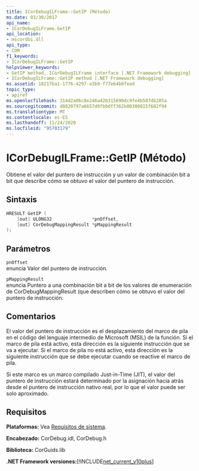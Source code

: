 ```yaml
---
title: ICorDebugILFrame::GetIP (Método)
ms.date: 03/30/2017
api_name:
- ICorDebugILFrame.GetIP
api_location:
- mscordbi.dll
api_type:
- COM
f1_keywords:
- ICorDebugILFrame::GetIP
helpviewer_keywords:
- GetIP method, ICorDebugILFrame interface [.NET Framework debugging]
- ICorDebugILFrame::GetIP method [.NET Framework debugging]
ms.assetid: 18217ba1-1776-4297-a3b9-f77e64b0fead
topic_type:
- apiref
ms.openlocfilehash: 314d2a06c8e246a42b315690dc9fe4b507db285a
ms.sourcegitcommit: d8020797a6657d0fbbdff362b80300815f682f94
ms.translationtype: MT
ms.contentlocale: es-ES
ms.lasthandoff: 11/24/2020
ms.locfileid: "95703179"
---
```

# <a name="icordebugilframegetip-method"></a>ICorDebugILFrame::GetIP (Método)

Obtiene el valor del puntero de instrucción y un valor de combinación bit a bit que describe cómo se obtuvo el valor del puntero de instrucción.  
  
## <a name="syntax"></a>Sintaxis  
  
```cpp  
HRESULT GetIP (  
    [out] ULONG32               *pnOffset,
    [out] CorDebugMappingResult *pMappingResult  
);  
```  
  
## <a name="parameters"></a>Parámetros  

 `pnOffset`  
 enuncia Valor del puntero de instrucción.  
  
 `pMappingResult`  
 enuncia Puntero a una combinación bit a bit de los valores de enumeración de CorDebugMappingResult (que describen cómo se obtuvo el valor del puntero de instrucción.  
  
## <a name="remarks"></a>Comentarios  

 El valor del puntero de instrucción es el desplazamiento del marco de pila en el código del lenguaje intermedio de Microsoft (MSIL) de la función. Si el marco de pila está activo, esta dirección es la siguiente instrucción que se va a ejecutar. Si el marco de pila no está activo, esta dirección es la siguiente instrucción que se debe ejecutar cuando se reactive el marco de pila.  
  
 Si este marco es un marco compilado Just-in-Time (JIT), el valor del puntero de instrucción estará determinado por la asignación hacia atrás desde el puntero de instrucción nativo real, por lo que el valor puede ser solo aproximado.  
  
## <a name="requirements"></a>Requisitos  

 **Plataformas:** Vea [Requisitos de sistema](../../get-started/system-requirements.md).  
  
 **Encabezado:** CorDebug.idl, CorDebug.h  
  
 **Biblioteca:** CorGuids.lib  
  
 **.NET Framework versiones:**[!INCLUDE[net_current_v10plus](../../../../includes/net-current-v10plus-md.md)]
